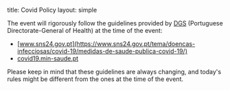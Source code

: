 title: Covid Policy
layout: simple

The event will rigorously follow the guidelines provided by [DGS](https://www.dgs.pt/) (Portuguese Directorate-General of Health) at the time of the event:

* [www.sns24.gov.pt](https://www.sns24.gov.pt/tema/doencas-infecciosas/covid-19/medidas-de-saude-publica-covid-19/)
* [covid19.min-saude.pt](https://covid19.min-saude.pt/)

Please keep in mind that these guidelines are always changing, and today's rules might be different from the ones at the time of the event.